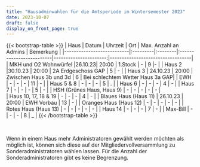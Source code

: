 ```yaml
---
title: "Hausadminwahlen für die Amtsperiode im Wintersemester 2023"
date: 2023-10-07
draft: false
display_on_front_page: true
---
```


{{< bootstrap-table >}}
| Haus                             | Datum    | Uhrzeit |    Ort                                     | Max. Anzahl an Admins | Bemerkung  |
|---------------------------|:---------|:--------|:------ -------------------|----------------------:|----------------------------------|
| MKH und O2 Wohnwürfel  |26.10.23|   20:00          | 1.Stock                        | -                | 9                                              |-               |
| Haus 2                         |30.10.23  | 20:00 | 2A Erdgeschoss GAP | 5            |            -                      |
| Haus 3                        | 24.10.23  |   20:00     | Zwischen Haus 3b und 3d |  6                                     | Bei schlechtem Wetter Haus 3a GAP|
| EWH                                   |     -         | -               |   -                                 | 11                    |                -                  |
| Haus 5 & 8                          |     -          |   -               |   -                              | 5                    |                .                  |
| Haus 6                                |      -         |    -             |    -                              | 4                   |                -                 |
| Haus 7                                |       -          |   -              |    -                            | 5                 |                 -                 |
| HSH (Grünes Haus, Haus 9) | -            | -               |   -                               | -                 |            -                   |              
| Haus 10, 17, 18 & 19      | -                 | -              |   -                                 | 4                      |               -                   |
| Blaues Haus (Haus 11)      |   26.10.23   |  20:00   |  EWH Vorbau                                | 13                  |               -                   |
| Oranges Haus (Haus 12)    | -                 | -            | -                                  | -                        |             -              |
| Rotes Haus (Haus 13)         | -                | -           | -                                   |  -                     |            -             |
| Haus 14                               |   -                |    -      |  -                                  |  7                     |                -               |
| Max-Bill                               |   -                | -          |  -                                 |  8                     |                _               |
{{< /bootstrap-table >}}

&nbsp;

Wenn in einem Haus mehr Administratoren gewählt werden möchten als möglich ist, können sich diese auf der
Mitgliedervollversammlung zu Sonderadministratoren wählen lassen. Für die Anzahl der Sonderadministratoren gibt es keine
Begrenzung.
